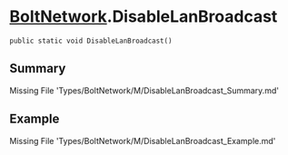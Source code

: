 # [BoltNetwork](Types/BoltNetwork.md).DisableLanBroadcast
`public static void DisableLanBroadcast()`
## Summary
Missing File 'Types/BoltNetwork/M/DisableLanBroadcast_Summary.md'
## Example
Missing File 'Types/BoltNetwork/M/DisableLanBroadcast_Example.md'
